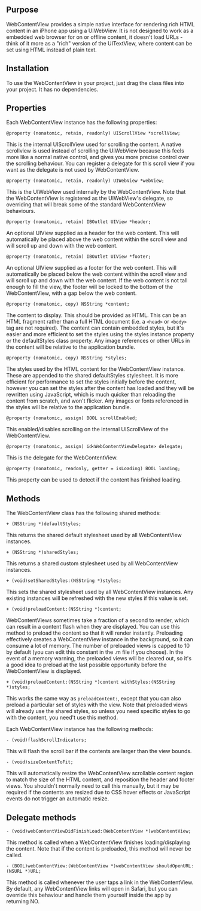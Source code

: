 Purpose
--------------

WebContentView provides a simple native interface for rendering rich HTML content in an iPhone app using a UIWebView. It is not designed to work as a embedded web browser for on or offline content, it doesn't load URLs - think of it more as a "rich" version of the UITextView, where content can be set using HTML instead of plain text.


Installation
--------------

To use the WebContentView in your project, just drag the class files into your project. It has no dependencies.


Properties
---------------

Each WebContentView instance has the following properties:

	@property (nonatomic, retain, readonly) UIScrollView *scrollView;
	
This is the internal UIScrollView used for scrolling the content. A native scrollview is used instead of scrolling the UIWebView because this feels more like a normal native control, and gives you more precise control over the scrolling behaviour. You can register a delegate for this scroll view if you want as the delegate is not used by WebContentView.
	
	@property (nonatomic, retain, readonly) UIWebView *webView;
	
This is the UIWebView used internally by the WebContentView. Note that the WebContentView is registered as the UIWebView's delegate, so overriding that will break some of the standard WebContentView behaviours.
	
	@property (nonatomic, retain) IBOutlet UIView *header;
	
An optional UIView supplied as a header for the web content. This will automatically be placed above the web content within the scroll view and will scroll up and down with the web content.
	
	@property (nonatomic, retain) IBOutlet UIView *footer;
	
An optional UIView supplied as a footer for the web content. This will automatically be placed below the web content within the scroll view and will scroll up and down with the web content. If the web content is not tall enough to fill the view, the footer will be locked to the bottom of the WebContentView, with a gap below the web content.
	
	@property (nonatomic, copy) NSString *content;
	
The content to display. This should be provided as HTML. This can be an HTML fragment rather than a full HTML document (i.e. a `<head>` or `<body>` tag are not required). The content can contain embedded styles, but it's easier and more efficient to set the styles using the styles instance property or the defaultStyles class property. Any image references or other URLs in the content will be relative to the application bundle.

	@property (nonatomic, copy) NSString *styles;
	
The styles used by the HTML content for the WebContentView instance. These are appended to the shared defaultStyles stylesheet. It is more efficient for performance to set the styles initially before the content, however you can set the styles after the content has loaded and they will be rewritten using JavaScript, which is much quicker than reloading the content from scratch, and won't flicker. Any images or fonts referenced in the styles will be relative to the application bundle.
	
	@property (nonatomic, assign) BOOL scrollEnabled;
	
This enabled/disables scrolling on the internal UIScrollView of the WebContentView.
	
	@property (nonatomic, assign) id<WebContentViewDelegate> delegate;
	
This is the delegate for the WebContentView.
	
	@property (nonatomic, readonly, getter = isLoading) BOOL loading;

This property can be used to detect if the content has finished loading.


Methods
---------------

The WebContentView class has the following shared methods:

	+ (NSString *)defaultStyles;
	
This returns the shared default stylesheet used by all WebContentView instances.

	+ (NSString *)sharedStyles;
	
This returns a shared custom stylesheet used by all WebContentView instances.
	
	+ (void)setSharedStyles:(NSString *)styles;
	
This sets the shared stylesheet used by all WebContentView instances. Any existing instances will be refreshed with the new styles if this value is set.
	
	+ (void)preloadContent:(NSString *)content;
	
WebContentViews sometimes take a fraction of a second to render, which can result in a content flash when they are displayed. You can use this method to preload the content so that it will render instantly. Preloading effectively creates a WebContentView instance in the background, so it can consume a lot of memory. The number of preloaded views is capped to 10 by default (you can edit this constant in the .m file if you choose). In the event of a memory warning, the preloaded views will be cleared out, so it's a good idea to preload at the last possible opportunity before the WebContentView is displayed.
	
	+ (void)preloadContent:(NSString *)content withStyles:(NSString *)styles;

This works the same way as `preloadContent:`, except that you can also preload a particular set of styles with the view. Note that preloaded views will already use the shared styles, so unless you need specific styles to go with the content, you need't use this method.


Each WebContentView instance has the following methods:

	- (void)flashScrollIndicators;
	
This will flash the scroll bar if the contents are larger than the view bounds.
	
	- (void)sizeContentToFit;
	
This will automatically resize the WebContentView scrollable content region to match the size of the HTML content, and reposition the header and footer views. You shouldn't normally need to call this manually, but it may be required if the contents are resized due to CSS hover effects or JavaScript events do not trigger an automatic resize.
	

Delegate methods
---------------

	- (void)webContentViewDidFinishLoad:(WebContentView *)webContentView;
	
This method is called when a WebContentView finishes loading/displaying the content. Note that if the content is preloaded, this method will never be called.
	
	- (BOOL)webContentView:(WebContentView *)webContentView shouldOpenURL:(NSURL *)URL;
	
This method is called whenever the user taps a link in the WebContentView. By default, any WebContentView links will open in Safari, but you can override this behaviour and handle them yourself inside the app by returning NO.